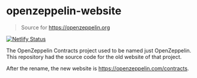 # openzeppelin-website

> Source for https://openzeppelin.org

[![Netlify Status](https://api.netlify.com/api/v1/badges/16f0bf78-538c-477f-9f8f-88e04e770824/deploy-status)](https://app.netlify.com/sites/openzeppelin/deploys)

The OpenZeppelin Contracts project used to be named just OpenZeppelin.
This repository had the source code for the old website of that project.

After the rename, the new website is https://openzeppelin.com/contracts.
